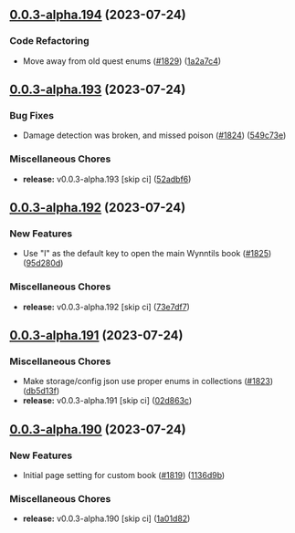## [0.0.3-alpha.194](https://github.com/Wynntils/Artemis/compare/v0.0.3-alpha.193...v0.0.3-alpha.194) (2023-07-24)


### Code Refactoring

* Move away from old quest enums ([#1829](https://github.com/Wynntils/Artemis/issues/1829)) ([1a2a7c4](https://github.com/Wynntils/Artemis/commit/1a2a7c4f618f3b38be773c7022c1d66911457e06))

## [0.0.3-alpha.193](https://github.com/Wynntils/Artemis/compare/v0.0.3-alpha.192...v0.0.3-alpha.193) (2023-07-24)


### Bug Fixes

* Damage detection was broken, and missed poison ([#1824](https://github.com/Wynntils/Artemis/issues/1824)) ([549c73e](https://github.com/Wynntils/Artemis/commit/549c73e5613605196fdcd1ad0f599961f46211fa))


### Miscellaneous Chores

* **release:** v0.0.3-alpha.193 [skip ci] ([52adbf6](https://github.com/Wynntils/Artemis/commit/52adbf69b50429c061f02878645825ae3b4ca6e9))

## [0.0.3-alpha.192](https://github.com/Wynntils/Artemis/compare/v0.0.3-alpha.191...v0.0.3-alpha.192) (2023-07-24)


### New Features

* Use "I" as the default key to open the main Wynntils book ([#1825](https://github.com/Wynntils/Artemis/issues/1825)) ([95d280d](https://github.com/Wynntils/Artemis/commit/95d280d0418d27790fb71cc3688f63920988e491))


### Miscellaneous Chores

* **release:** v0.0.3-alpha.192 [skip ci] ([73e7df7](https://github.com/Wynntils/Artemis/commit/73e7df7be30823e33f8dabf22cd335ce499020c1))

## [0.0.3-alpha.191](https://github.com/Wynntils/Artemis/compare/v0.0.3-alpha.190...v0.0.3-alpha.191) (2023-07-24)


### Miscellaneous Chores

* Make storage/config json use proper enums in collections ([#1823](https://github.com/Wynntils/Artemis/issues/1823)) ([db5d13f](https://github.com/Wynntils/Artemis/commit/db5d13fd9eed08f5a764ca07e4be73f67c6eab8e))
* **release:** v0.0.3-alpha.191 [skip ci] ([02d863c](https://github.com/Wynntils/Artemis/commit/02d863c74dcf504860d23d2782c8730260125e64))

## [0.0.3-alpha.190](https://github.com/Wynntils/Artemis/compare/v0.0.3-alpha.189...v0.0.3-alpha.190) (2023-07-24)


### New Features

* Initial page setting for custom book ([#1819](https://github.com/Wynntils/Artemis/issues/1819)) ([1136d9b](https://github.com/Wynntils/Artemis/commit/1136d9b8393dc3177678f294710eaa5be95fc674))


### Miscellaneous Chores

* **release:** v0.0.3-alpha.190 [skip ci] ([1a01d82](https://github.com/Wynntils/Artemis/commit/1a01d82cb912c333b1844b1a46f80945458f1663))

